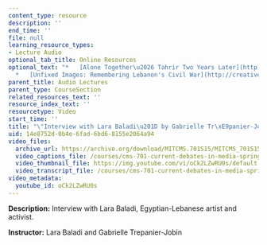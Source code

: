 ```yaml
---
content_type: resource
description: ''
end_time: ''
file: null
learning_resource_types:
- Lecture Audio
optional_tab_title: Online Resources
optional_text: "*   [Alone Together\u2026 Tahrir Two Years Later](http://creativetimereports.org/2013/01/25/tahrir-revolution-in-media-res/)\n\
  *   [Unfixed Images: Remembering Lebanon's Civil War](http://creativetimereports.org/2015/04/13/remembering-lebanons-civil-war-lara-baladi/)"
parent_title: Audio Lectures
parent_type: CourseSection
related_resources_text: ''
resource_index_text: ''
resourcetype: Video
start_time: ''
title: "\"Interview with Lara Baladi\u201D by Gabrielle Tr\xE9panier-Jobin"
uid: 14e8752d-0b4e-6fad-6bd6-8155e2064a94
video_files:
  archive_url: https://archive.org/download/MITCMS.701S15/MITCMS_701S15_Lara_Baladi_audio_ipod.mp4
  video_captions_file: /courses/cms-701-current-debates-in-media-spring-2015/db4d94f123385f0fb972a37f85089a05_oCk2LZwRU0s.vtt
  video_thumbnail_file: https://img.youtube.com/vi/oCk2LZwRU0s/default.jpg
  video_transcript_file: /courses/cms-701-current-debates-in-media-spring-2015/1d16d985f4819c52315887b06a4e85a6_oCk2LZwRU0s.pdf
video_metadata:
  youtube_id: oCk2LZwRU0s
---
```


**Description:** Interview with Lara Baladi, Egyptian-Lebanese artist and activist.

**Instructor:** Lara Baladi and Gabrielle Trepanier-Jobin